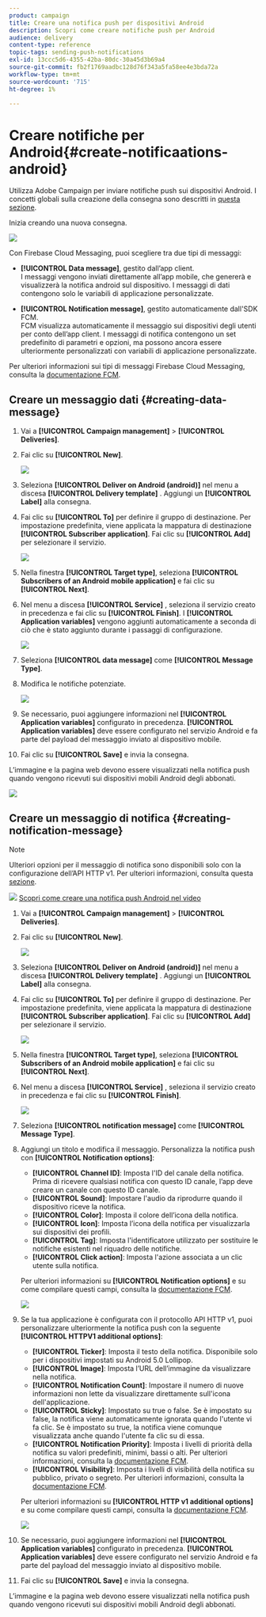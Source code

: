 ```yaml
---
product: campaign
title: Creare una notifica push per dispositivi Android
description: Scopri come creare notifiche push per Android
audience: delivery
content-type: reference
topic-tags: sending-push-notifications
exl-id: 13ccc5d6-4355-42ba-80dc-30a45d3b69a4
source-git-commit: fb2f1769aadbc128d76f343a5fa58ee4e3bda72a
workflow-type: tm+mt
source-wordcount: '715'
ht-degree: 1%

---
```


# Creare notifiche per Android{#create-notificaations-android}

Utilizza Adobe Campaign per inviare notifiche push sui dispositivi Android. I concetti globali sulla creazione della consegna sono descritti in [questa sezione](../../delivery/using/steps-about-delivery-creation-steps.md).

Inizia creando una nuova consegna.

![](assets/nmac_delivery_1.png)

Con Firebase Cloud Messaging, puoi scegliere tra due tipi di messaggi:

* **[!UICONTROL Data message]**, gestito dall’app client.
   <br>I messaggi vengono inviati direttamente all’app mobile, che genererà e visualizzerà la notifica android sul dispositivo. I messaggi di dati contengono solo le variabili di applicazione personalizzate.

* **[!UICONTROL Notification message]**, gestito automaticamente dall&#39;SDK FCM.
   <br> FCM visualizza automaticamente il messaggio sui dispositivi degli utenti per conto dell’app client. I messaggi di notifica contengono un set predefinito di parametri e opzioni, ma possono ancora essere ulteriormente personalizzati con variabili di applicazione personalizzate.

Per ulteriori informazioni sui tipi di messaggi Firebase Cloud Messaging, consulta la [documentazione FCM](https://firebase.google.com/docs/cloud-messaging/concept-options#notifications_and_data_messages).

## Creare un messaggio dati {#creating-data-message}

1. Vai a **[!UICONTROL Campaign management]** > **[!UICONTROL Deliveries]**.

1. Fai clic su **[!UICONTROL New]**.

   ![](assets/nmac_android_3.png)

1. Seleziona **[!UICONTROL Deliver on Android (android)]** nel menu a discesa **[!UICONTROL Delivery template]** . Aggiungi un **[!UICONTROL Label]** alla consegna.

1. Fai clic su **[!UICONTROL To]** per definire il gruppo di destinazione. Per impostazione predefinita, viene applicata la mappatura di destinazione **[!UICONTROL Subscriber application]**. Fai clic su **[!UICONTROL Add]** per selezionare il servizio.

   ![](assets/nmac_android_7.png)

1. Nella finestra **[!UICONTROL Target type]**, seleziona **[!UICONTROL Subscribers of an Android mobile application]** e fai clic su **[!UICONTROL Next]**.

1. Nel menu a discesa **[!UICONTROL Service]** , seleziona il servizio creato in precedenza e fai clic su **[!UICONTROL Finish]**.
I **[!UICONTROL Application variables]** vengono aggiunti automaticamente a seconda di ciò che è stato aggiunto durante i passaggi di configurazione.

   ![](assets/nmac_android_6.png)

1. Seleziona **[!UICONTROL data message]** come **[!UICONTROL Message Type]**.

1. Modifica le notifiche potenziate.

   ![](assets/nmac_android_5.png)

1. Se necessario, puoi aggiungere informazioni nel **[!UICONTROL Application variables]** configurato in precedenza. **[!UICONTROL Application variables]** deve essere configurato nel servizio Android e fa parte del payload del messaggio inviato al dispositivo mobile.

1. Fai clic su **[!UICONTROL Save]** e invia la consegna.

L’immagine e la pagina web devono essere visualizzati nella notifica push quando vengono ricevuti sui dispositivi mobili Android degli abbonati.

![](assets/nmac_android_4.png)

## Creare un messaggio di notifica {#creating-notification-message}

>[!NOTE]
>
>Ulteriori opzioni per il messaggio di notifica sono disponibili solo con la configurazione dell’API HTTP v1. Per ulteriori informazioni, consulta questa [sezione](../../delivery/using/configuring-the-mobile-application-android.md#android-service-httpv1).

![](assets/do-not-localize/how-to-video.png) [Scopri come creare una notifica push Android nel video](https://experienceleague.adobe.com/docs/campaign-classic-learn/getting-started-with-push-notifications-for-android/configuring-and-sending-push-notifications.html?lang=en#additional-resources)

1. Vai a **[!UICONTROL Campaign management]** > **[!UICONTROL Deliveries]**.

1. Fai clic su **[!UICONTROL New]**.

   ![](assets/nmac_android_3.png)

1. Seleziona **[!UICONTROL Deliver on Android (android)]** nel menu a discesa **[!UICONTROL Delivery template]** . Aggiungi un **[!UICONTROL Label]** alla consegna.

1. Fai clic su **[!UICONTROL To]** per definire il gruppo di destinazione. Per impostazione predefinita, viene applicata la mappatura di destinazione **[!UICONTROL Subscriber application]**. Fai clic su **[!UICONTROL Add]** per selezionare il servizio.

   ![](assets/nmac_android_7.png)

1. Nella finestra **[!UICONTROL Target type]**, seleziona **[!UICONTROL Subscribers of an Android mobile application]** e fai clic su **[!UICONTROL Next]**.

1. Nel menu a discesa **[!UICONTROL Service]** , seleziona il servizio creato in precedenza e fai clic su **[!UICONTROL Finish]**.

   ![](assets/nmac_android_6.png)

1. Seleziona **[!UICONTROL notification message]** come **[!UICONTROL Message Type]**.

1. Aggiungi un titolo e modifica il messaggio. Personalizza la notifica push con **[!UICONTROL Notification options]**:

   * **[!UICONTROL Channel ID]**: Imposta l&#39;ID del canale della notifica. Prima di ricevere qualsiasi notifica con questo ID canale, l’app deve creare un canale con questo ID canale.
   * **[!UICONTROL Sound]**: Impostare l&#39;audio da riprodurre quando il dispositivo riceve la notifica.
   * **[!UICONTROL Color]**: Imposta il colore dell’icona della notifica.
   * **[!UICONTROL Icon]**: Imposta l’icona della notifica per visualizzarla sui dispositivi dei profili.
   * **[!UICONTROL Tag]**: Imposta l&#39;identificatore utilizzato per sostituire le notifiche esistenti nel riquadro delle notifiche.
   * **[!UICONTROL Click action]**: Imposta l&#39;azione associata a un clic utente sulla notifica.

   Per ulteriori informazioni su **[!UICONTROL Notification options]** e su come compilare questi campi, consulta la [documentazione FCM](https://firebase.google.com/docs/reference/fcm/rest/v1/projects.messages#androidnotification).

   ![](assets/nmac_android_8.png)

1. Se la tua applicazione è configurata con il protocollo API HTTP v1, puoi personalizzare ulteriormente la notifica push con la seguente **[!UICONTROL HTTPV1 additional options]**:

   * **[!UICONTROL Ticker]**: Imposta il testo della notifica. Disponibile solo per i dispositivi impostati su Android 5.0 Lollipop.
   * **[!UICONTROL Image]**: Imposta l’URL dell’immagine da visualizzare nella notifica.
   * **[!UICONTROL Notification Count]**: Impostare il numero di nuove informazioni non lette da visualizzare direttamente sull&#39;icona dell&#39;applicazione.
   * **[!UICONTROL Sticky]**: Impostato su true o false. Se è impostato su false, la notifica viene automaticamente ignorata quando l&#39;utente vi fa clic. Se è impostato su true, la notifica viene comunque visualizzata anche quando l&#39;utente fa clic su di essa.
   * **[!UICONTROL Notification Priority]**: Imposta i livelli di priorità della notifica su valori predefiniti, minimi, bassi o alti. Per ulteriori informazioni, consulta la [documentazione FCM](https://firebase.google.com/docs/reference/fcm/rest/v1/projects.messages#NotificationPriority).
   * **[!UICONTROL Visibility]**: Imposta i livelli di visibilità della notifica su pubblico, privato o segreto. Per ulteriori informazioni, consulta la [documentazione FCM](https://firebase.google.com/docs/reference/fcm/rest/v1/projects.messages#visibility).

   Per ulteriori informazioni su **[!UICONTROL HTTP v1 additional options]** e su come compilare questi campi, consulta la [documentazione FCM](https://firebase.google.com/docs/reference/fcm/rest/v1/projects.messages#androidnotification).

   ![](assets/nmac_android_9.png)

1. Se necessario, puoi aggiungere informazioni nel **[!UICONTROL Application variables]** configurato in precedenza. **[!UICONTROL Application variables]** deve essere configurato nel servizio Android e fa parte del payload del messaggio inviato al dispositivo mobile.

1. Fai clic su **[!UICONTROL Save]** e invia la consegna.

L’immagine e la pagina web devono essere visualizzati nella notifica push quando vengono ricevuti sui dispositivi mobili Android degli abbonati.
